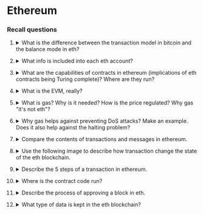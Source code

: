 # Ethereum

### Recall questions

1. <details markdown=1><summary markdown="span"> What is the difference between the transaction model in bitcoin and the balance mode in eth? </summary>
    
    \
    In eth, ==a user does not have to have previous transaction in order to create new ones==. What he can do is simply create new ones. This is possible because ==each eth account as its own balance==.

	![](eth0.png)

</details>


2. <details markdown=1><summary markdown="span"> What info is included into each eth account?  </summary>
    
    \
    Each account has ==local state info== (compared to btc in which we only have the list of transactions):
    - ==nonce=== that indicates the ==number of transactions sent, for EOAs==, or the ==number of contract creations made, for a CA (code artefacts)==
    - ==balance== counted in ==Weis==
    - a ==key/value== storage to retain data
    - ==immutable code, in the case of CA==

	![](eth1.png)

</details>


3. <details markdown=1><summary markdown="span"> What are the capabilities of contracts in ethereum (implications of eth contracts being Turing complete)? Where are they run? </summary>
    
    \
    In eth, smart contracts can:
    - ==read and write== to internal storage
    - ==send other messages==
    - ==create/call other contracts==

	Eth smart contracts are run on the ==Ethereum Virtual Machine==.
	
</details>


4. <details markdown=1><summary markdown="span"> What is the EVM, really? </summary>
    
    \
    We can model the EVM as the ==emulation of a single, global computer==. It has ==its own language, the EVM bytecode==.
	
</details> 


5. <details markdown=1><summary markdown="span"> What is gas? Why is it needed? How is the price regulated?  Why gas "it's not eth"? </summary>
    
    \
    Gas ==is the cost of every programmable computation== in Ethereum. It is also paid for ==sending data==. Each transaction ==has a gasLimit==.

	![](eth2.png)

	Note that the cost is withdrawn from the caller's account. ==The price a user pays is decided by the gasPrice== at which such user buys the gas. More importantly, ==gas is not ethereum==, since the ==price of an operation remains constant== regardless of the eth price.

</details>


6. <details markdown=1><summary markdown="span"> Why gas helps against preventing DoS attacks? Make an example. Does it also help against the halting problem?</summary>
    
    \
    Gas makes ==DoS attacks very very expensive==, as the user would have to pay the gas for each (recursive) call of a smart contract.

	![](eth3.png)

	It also ==circumvents the halting problem==: when there is no gas anymore, the code execution stops!
	
</details>

7. <details markdown=1><summary markdown="span"> Compare the contents of transactions and messages in ethereum. </summary>
    
    \
    ![](eth4.png)

	Note that there is no need for storing messages: code is run across the nodes in the eth blockchain!
	
</details>


8. <details markdown=1><summary markdown="span"> Use the following image to describe how transaction change the state of the eth blockchain.</summary>
    
    \
    ![](eth5.png)
	
</details>


9. <details markdown=1><summary markdown="span"> Describe the 5 steps of a transaction in ethereum. </summary>
    
    \
    ![](eth6.png)
	
</details>


10. <details markdown=1><summary markdown="span">  Where is the contract code run? </summary>
    
    \
    Code is run ==first on the mining nodes==, ==then on every node once the mining node publishes the block== including the transaction that invoked the code.
	
</details>


11. <details markdown=1><summary markdown="span"> Describe the process of approving a block in eth. </summary>
    
    \
    ![](eth7.png)
	
</details>


12. <details markdown=1><summary markdown="span"> What type of data is kept in the eth blockchain? </summary>
    
    \
    The ==chain data (blocks forming the chain) are always kept==, while ==state data (result of each transaction's state transition) can be pruned==.
    
	
</details>
